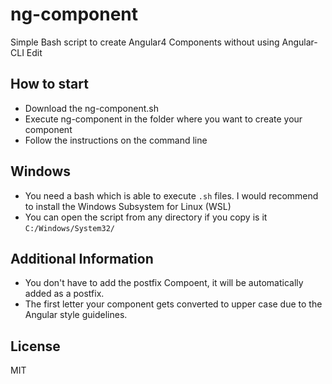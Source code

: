 # ng-component

Simple Bash script to create Angular4 Components without using Angular-CLI Edit

## How to start
- Download the ng-component.sh
- Execute ng-component in the folder where you want to create your component
- Follow the instructions on the command line

## Windows
- You need a bash which is able to execute `.sh` files. I would recommend to install the Windows Subsystem for Linux (WSL)
- You can open the script from any directory if you copy is it `C:/Windows/System32/`

## Additional Information
- You don't have to add the postfix Compoent, it will be automatically added as a postfix.
- The first letter your component gets converted to upper case due to the Angular style guidelines.


## License
MIT
